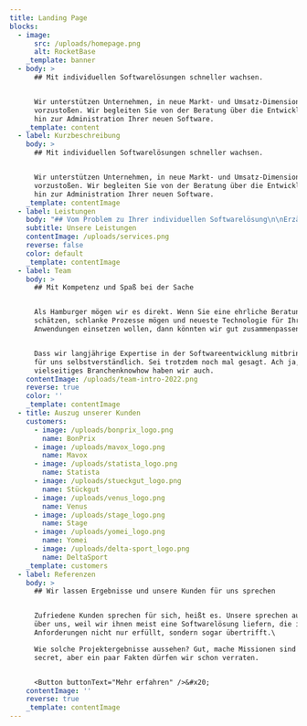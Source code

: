 ```yaml
---
title: Landing Page
blocks:
  - image:
      src: /uploads/homepage.png
      alt: RocketBase
    _template: banner
  - body: >
      ## Mit individuellen Softwarelösungen schneller wachsen.


      Wir unterstützen Unternehmen, in neue Markt- und Umsatz-Dimensionen
      vorzustoßen. Wir begleiten Sie von der Beratung über die Entwicklung bis
      hin zur Administration Ihrer neuen Software.
    _template: content
  - label: Kurzbeschreibung
    body: >
      ## Mit individuellen Softwarelösungen schneller wachsen.


      Wir unterstützen Unternehmen, in neue Markt- und Umsatz-Dimensionen
      vorzustoßen. Wir begleiten Sie von der Beratung über die Entwicklung bis
      hin zur Administration Ihrer neuen Software.
    _template: contentImage
  - label: Leistungen
    body: "## Vom Problem zu Ihrer individuellen Softwarelösung\n\nErzählen Sie uns von Ihrem Problem, Ihrem Markt, Ihren Prozessen und Ihren Zielen. Wir übersetzen Ihre Anforderungen gemeinsam mit Ihnen in eine\_individuelle Software, die 100% zu Ihren Prozessen passt und mitwachsen kann. Kosteneffizient und zukunftssicher. Wir entwickeln aber nicht nur.\_Technologie-Beratung\_übernehmen genauso wie\_Hosting, wenn Sie Ihre Anwendung nicht on-premise betreiben wollen.\n\n<Button buttonText=\"Mehr erfahren\" />&#x20;\n"
    subtitle: Unsere Leistungen
    contentImage: /uploads/services.png
    reverse: false
    color: default
    _template: contentImage
  - label: Team
    body: >
      ## Mit Kompetenz und Spaß bei der Sache


      Als Hamburger mögen wir es direkt. Wenn Sie eine ehrliche Beratung
      schätzen, schlanke Prozesse mögen und neueste Technologie für Ihre
      Anwendungen einsetzen wollen, dann könnten wir gut zusammenpassen.


      Dass wir langjährige Expertise in der Softwareentwicklung mitbringen, ist
      für uns selbstverständlich. Sei trotzdem noch mal gesagt. Ach ja, und ein
      vielseitiges Branchenknowhow haben wir auch.
    contentImage: /uploads/team-intro-2022.png
    reverse: true
    color: ''
    _template: contentImage
  - title: Auszug unserer Kunden
    customers:
      - image: /uploads/bonprix_logo.png
        name: BonPrix
      - image: /uploads/mavox_logo.png
        name: Mavox
      - image: /uploads/statista_logo.png
        name: Statista
      - image: /uploads/stueckgut_logo.png
        name: Stückgut
      - image: /uploads/venus_logo.png
        name: Venus
      - image: /uploads/stage_logo.png
        name: Stage
      - image: /uploads/yomei_logo.png
        name: Yomei
      - image: /uploads/delta-sport_logo.png
        name: DeltaSport
    _template: customers
  - label: Referenzen
    body: >
      ## Wir lassen Ergebnisse und unsere Kunden für uns sprechen


      Zufriedene Kunden sprechen für sich, heißt es. Unsere sprechen auch gern
      über uns, weil wir ihnen meist eine Softwarelösung liefern, die ihre
      Anforderungen nicht nur erfüllt, sondern sogar übertrifft.\

      Wie solche Projektergebnisse aussehen? Gut, mache Missionen sind top
      secret, aber ein paar Fakten dürfen wir schon verraten.


      <Button buttonText="Mehr erfahren" />&#x20;
    contentImage: ''
    reverse: true
    _template: contentImage
---
```


